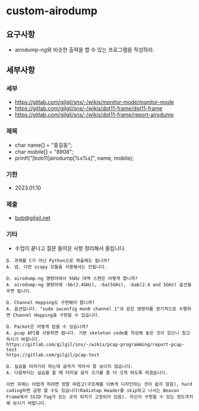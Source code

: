 # custom-airodump
## 요구사항
* airodump-ng와 비슷한 출력을 할 수 있는 프로그램을 작성하라.
## 세부사항
### 세부
* https://gitlab.com/gilgil/sns/-/wikis/monitor-mode/monitor-mode
* https://gitlab.com/gilgil/sns/-/wikis/dot11-frame/dot11-frame
* https://gitlab.com/gilgil/sns/-/wikis/dot11-frame/report-airodump

### 제목
* char name[] = "홍길동";
* char mobile[] = "8908";
* printf("[bob11]airodump[%s%s]", name, mobile);

### 기한
* 2023.01.10

### 제출
* bob@gilgil.net

### 기타
* 수업이 끝나고 질문 들어온 사항 정리해서 올립니다.
```
Q. 과제를 C가 아닌 Python으로 제출해도 됩니까?
A. 넵. 다만 scapy 모듈을 사용해서는 안됩니다.

Q. airodump-ng 명령어에서 5GHz 대역 스캔은 어떻게 합니까?
A. airodump-ng 명령어에 -bb(2.4GHz), -ba(5GHz), -bab(2.4 and 5GHz) 옵션을 주면 됩니다.

Q. Channel Hopping도 구현해야 합니까?
A. 옵션입니다. "sudo iwconfig mon0 channel 1"과 같은 명령어를 정기적으로 수행하면 Channel Hopping을 구현할 수 있습니다.

Q. Packet은 어떻게 잡을 수 있습니까?
A. pcap API를 사용하면 됩니다. 기본 skeleton code를 작성해 놓은 것이 있으니 참고하시기 바랍니다.
https://gitlab.com/gilgil/sns/-/wikis/pcap-programming/report-pcap-test
https://gitlab.com/gilgil/pcap-test

Q. 실습을 따라가려 하는데 글자가 작아서 잘 보이지 않습니다.
A. 다음부터는 실습을 할 때 터미널 글자 크기를 좀 더 크게 하도록 하겠습니다.

이번 과제는 어렵게 하려면 정말 여럽고(구조체를 이쁘게 디자인하는 것이 쉽지 않음), hard coding하면 금방 할 수도 있습니다(Radiotap Header를 skip하고 나서는 Beacon Frame에서 SSID Tag가 있는 곳의 위치가 고정되어 있음). 자신이 구현할 수 있는 정도까지 해 보시기 바랍니다.
```